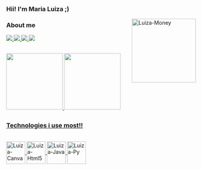 ### Hii! I'm Maria Luiza ;)

<div>
   <img align="right" alt="Luiza-Money" height="170cm" width="170" src="https://i.picasion.com/pic92/ea7cec06acb0af78ba76b4fa9b71fe55.gif"/>
</div>


### About me
<div>
  <a href="t.me/MariaLuiza12" target="_blank"><img src="https://img.shields.io/badge/Telegram-2CA5E0?style=for-the-badge&logo=telegram&logoColor=white"/>
  <a href="https://github.com/marialuiza2305" target="_blank"><img src="https://img.shields.io/badge/GitHub-100000?style=for-the-badge&logo=github&logoColor=white"/>
  <a href="https://www.linkedin.com/in/maria-luiza-quinto-a83083292/" target="_blank"><img src="https://img.shields.io/badge/LinkedIn-0077B5?style=for-the-badge&logo=linkedin&logoColor=white"/>
  <a href="https://www.instagram.com/luiza_albuquerque20/" target="_blank"><img src="https://img.shields.io/badge/Instagram-E4405F?style=for-the-badge&logo=instagram&logoColor=white"/> 
</div>

##

<div>
  <a href="https://github.com/marialuiza2305"/>
  <img height="150cm" src="https://github-readme-stats.vercel.app/api/top-langs/?username=marialuiza2305&theme=radical&layout=compact&langs_count=16"/>
  <img height="150cm" src="https://github-readme-stats.vercel.app/api/wakatime?username=luiza_23&theme=radical&layout=compact"/>
</div>

##

### Technologies i use most!!
<div style="display: inline_block"><br>
  <img align="center" alt="Luiza-Canva" height="60cm" width="50" src="https://cdn.jsdelivr.net/gh/devicons/devicon/icons/canva/canva-original.svg"/>
  <img align="center" alt="Luiza-Html5" height="60cm" width="50" src="https://cdn.jsdelivr.net/gh/devicons/devicon/icons/html5/html5-original.svg"/>
  <img align="center" alt="Luiza-Java" height="60cm" width="50" src="https://cdn.jsdelivr.net/gh/devicons/devicon/icons/java/java-original.svg"/>
  <img align="center" alt="Luiza-Py" height="60cm" width="50" src="https://cdn.jsdelivr.net/gh/devicons/devicon/icons/python/python-original.svg"/>
</div>


